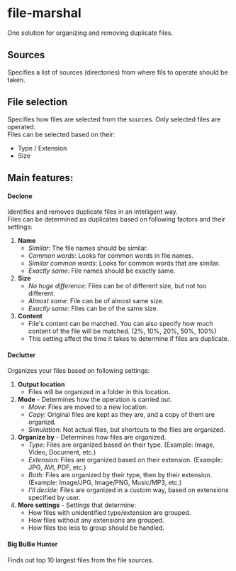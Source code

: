 # file-marshal
One solution for organizing and removing duplicate files.

## Sources
Specifies a list of sources (directories) from where fils to operate should be taken.

## File selection
Specifies how files are selected from the sources. Only selected files are operated.  
Files can be selected based on their:
 * Type / Extension
 * Size

## Main features:
#### Declone  
Identifies and removes duplicate files in an intelligent way.  
Files can be determined as duplicates based on following factors and their settings:
 1. **Name**  
	* _Similar_: The file names should be similar.  
	* _Common words_: Looks for common words in file names.
	* _Similar common words_: Looks for common words that are similar.
	* _Exactly same_: File names should be exactly same.
 2. **Size**  
	* _No huge difference_: Files can be of different size, but not too different.  
	* _Almost same_: File can be of almost same size.
	* _Exactly same_: Files can be of the same size.
 3. **Content**  
	* File's content can be matched. You can also specify how much content of the file will be matched. (2%, 10%, 20%, 50%, 100%)
	* This setting affect the time it takes to determine if files are duplicate.
 
 #### Declutter  
Organizes your files based on following settings:  
 1. **Output location**  
	* Files will be organized in a folder in this location.
 2. **Mode** - Determines how the operation is carried out.  
	* _Move_: Files are moved to a new location.
	* _Copy_: Original files are kept as they are, and a copy of them are organizd.
	* _Simulation_: Not actual files, but shortcuts to the files are organized.
 3. **Organize by** - Determines how files are organized.  
	* _Type_: Files are organized based on their type. (Example: Image, Video, Document, etc.)
	* _Extension_: Files are organized based on their extension. (Example: JPG, AVI, PDF, etc.)
	* _Both_: Files are organized by their type, then by their extension. (Example: Image/JPG, Image/PNG, Music/MP3, etc.)
	* _I'll decide_: Files are organized in a custom way, based on extensions specified by user.
 4. **More settings** - Settings that determine:
	* How files with unidentified type/extension are grouped.
	* How files without any extensions are grouped.
	* How files too less to group should be handled.
	
#### Big Bullie Hunter
Finds out top 10 largest files from the file sources.
